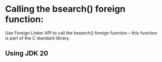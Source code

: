 # Calling the bsearch() foreign function:
Use Foreign Linker API to call the bsearch() foreign function – this function is part of the C standard library.

## Using JDK 20